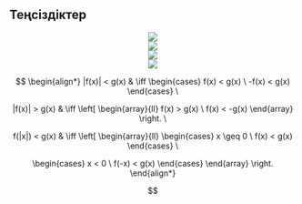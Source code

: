 ## Теңсіздіктер
<div style="text-align: center;">
<img src="https://fmclass.ru/inc/pictures/45f87657fba764173fb7d8b0befb2ee8.png" />
<div style="text-align: center;">
<img src="https://yourtutor.info/wp-content/ql-cache/quicklatex.com-34af13aef4473e853fa9a650beb987a8_l3.png" />
</div>
<div style="text-align: center;">
<img src="https://yourtutor.info/wp-content/ql-cache/quicklatex.com-994b4985d3419941de51c48ab376cb44_l3.png" />
</div>
<div style="text-align: center;">
<img src="https://yourtutor.info/wp-content/ql-cache/quicklatex.com-42e1e1de50728d7438f88640f80f7cd9_l3.png" />
</div>

$$
\begin{align*}
|f(x)| < g(x) & \iff 
\begin{cases} 
f(x) < g(x) \\ 
-f(x) < g(x) 
\end{cases} \\

|f(x)| > g(x) & \iff 
\left[ 
\begin{array}{ll}
f(x) > g(x) \\ 
f(x) < -g(x) 
\end{array} 
\right. \\

f(|x|) < g(x) & \iff 
\left[ 
\begin{array}{ll}
\begin{cases} 
x \geq 0 \\ 
f(x) < g(x) 
\end{cases} \\

\begin{cases} 
x < 0 \\ 
f(-x) < g(x) 
\end{cases}
\end{array} 
\right.
\end{align*}

$$

